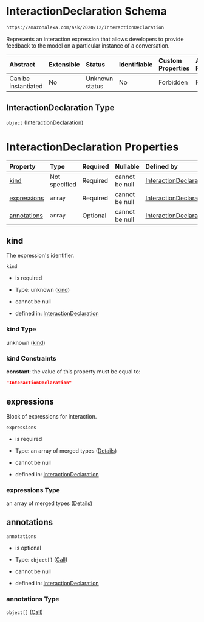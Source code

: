 # InteractionDeclaration Schema

```txt
https://amazonalexa.com/ask/2020/12/InteractionDeclaration
```

Represents an interaction expression that allows developers to provide feedback to the model on a particular instance of a conversation.

| Abstract            | Extensible | Status         | Identifiable | Custom Properties | Additional Properties | Access Restrictions | Defined In                                                                                      |
| :------------------ | :--------- | :------------- | :----------- | :---------------- | :-------------------- | :------------------ | :---------------------------------------------------------------------------------------------- |
| Can be instantiated | No         | Unknown status | No           | Forbidden         | Forbidden             | none                | [InteractionDeclaration.json](../../schemas/InteractionDeclaration.json "open original schema") |

## InteractionDeclaration Type

`object` ([InteractionDeclaration](interactiondeclaration.md))

# InteractionDeclaration Properties

| Property                    | Type          | Required | Nullable       | Defined by                                                                                                                                                      |
| :-------------------------- | :------------ | :------- | :------------- | :-------------------------------------------------------------------------------------------------------------------------------------------------------------- |
| [kind](#kind)               | Not specified | Required | cannot be null | [InteractionDeclaration](interactiondeclaration-properties-kind.md "https://amazonalexa.com/ask/2020/12/InteractionDeclaration#/properties/kind")               |
| [expressions](#expressions) | `array`       | Required | cannot be null | [InteractionDeclaration](interactiondeclaration-properties-expressions.md "https://amazonalexa.com/ask/2020/12/InteractionDeclaration#/properties/expressions") |
| [annotations](#annotations) | `array`       | Optional | cannot be null | [InteractionDeclaration](interactiondeclaration-properties-annotations.md "https://amazonalexa.com/ask/2020/12/InteractionDeclaration#/properties/annotations") |

## kind

The expression's identifier.

`kind`

*   is required

*   Type: unknown ([kind](interactiondeclaration-properties-kind.md))

*   cannot be null

*   defined in: [InteractionDeclaration](interactiondeclaration-properties-kind.md "https://amazonalexa.com/ask/2020/12/InteractionDeclaration#/properties/kind")

### kind Type

unknown ([kind](interactiondeclaration-properties-kind.md))

### kind Constraints

**constant**: the value of this property must be equal to:

```json
"InteractionDeclaration"
```

## expressions

Block of expressions for interaction.

`expressions`

*   is required

*   Type: an array of merged types ([Details](interactiondeclaration-properties-expressions-items.md))

*   cannot be null

*   defined in: [InteractionDeclaration](interactiondeclaration-properties-expressions.md "https://amazonalexa.com/ask/2020/12/InteractionDeclaration#/properties/expressions")

### expressions Type

an array of merged types ([Details](interactiondeclaration-properties-expressions-items.md))

## annotations



`annotations`

*   is optional

*   Type: `object[]` ([Call](actiondeclaration-properties-annotations-call.md))

*   cannot be null

*   defined in: [InteractionDeclaration](interactiondeclaration-properties-annotations.md "https://amazonalexa.com/ask/2020/12/InteractionDeclaration#/properties/annotations")

### annotations Type

`object[]` ([Call](actiondeclaration-properties-annotations-call.md))
